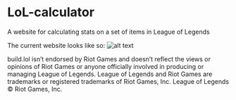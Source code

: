 # LoL-calculator
A website for calculating stats on a set of items in League of Legends

The current website looks like so:
![alt text](http://i.imgur.com/J1CdHYw.png "The website featuring stats on Teemo")

build.lol isn’t endorsed by Riot Games and doesn’t reflect
the views or opinions of Riot Games or anyone officially involved in producing or 
managing League of Legends. League of Legends and Riot Games are trademarks or registered 
trademarks of Riot Games, Inc. League of Legends © Riot Games, Inc.
